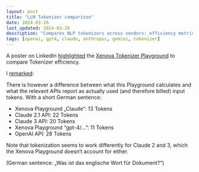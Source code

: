 ```yaml
---
layout: post
title: "LLM Tokenizer comparison"
date: 2024-03-26
last_updated: 2024-03-26
description: "Compares NLP tokenizers across vendors: efficiency metrics on legal text in multiple languages, revealing up to 18% variance in token usage."
tags: [openai, gpt4, claude, anthropic, gemini, tokenizer]
---
```


A poster on LinkedIn [highlighted](https://www.linkedin.com/posts/peter-gostev_since-there-was-a-lot-of-interest-in-tokenisation-activity-7178533359445250048-rgEL?utm_source=share&utm_medium=member_desktop) the [Xenova Tokenizer Playground](https://huggingface.co/spaces/Xenova/the-tokenizer-playground) to compare Tokenizer efficiency.

I [remarked](https://www.linkedin.com/feed/update/urn:li:activity:7178533359445250048?commentUrn=urn%3Ali%3Acomment%3A%28activity%3A7178533359445250048%2C7178559296903745536%29&dashCommentUrn=urn%3Ali%3Afsd_comment%3A%287178559296903745536%2Curn%3Ali%3Aactivity%3A7178533359445250048%29):

There is however a difference between what this Playground calculates and what the relevant APIs report as actually used (and therefore billed) input tokens. With a short German sentence:
* Xenova Playground „Claude“: 13 Tokens
* Claude 2.1 API: 22 Tokens
* Claude 3 API: 20 Tokens
* Xenova Playground “gpt-4/…”: 11 Tokens
* OpenAI API: 28 Tokens

Note that tokenization seems to work differently for Claude 2 and 3, which the Xenova Playground doesn‘t account for either.

(German sentence: „Was ist das englische Wort für Dokument?“)